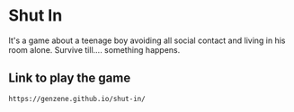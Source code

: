 # Shut In

It's a game about a teenage boy avoiding all social contact and living in his room alone.
Survive till.... something happens.

## Link to play the game

```
https://genzene.github.io/shut-in/
```
